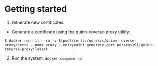# Getting started
1. Generate new certificates:
  * Generate a certificate using the quinn-reverse-proxy utility:
  ```
  $ docker run -it --rm -v $(pwd)/certs:/usr/src/quinn-reverse-proxy/certs --name proxy --entrypoint generate-cert perseus101/quinn-reverse-proxy:latest
  ```

2. Run the system: `docker-compose up`